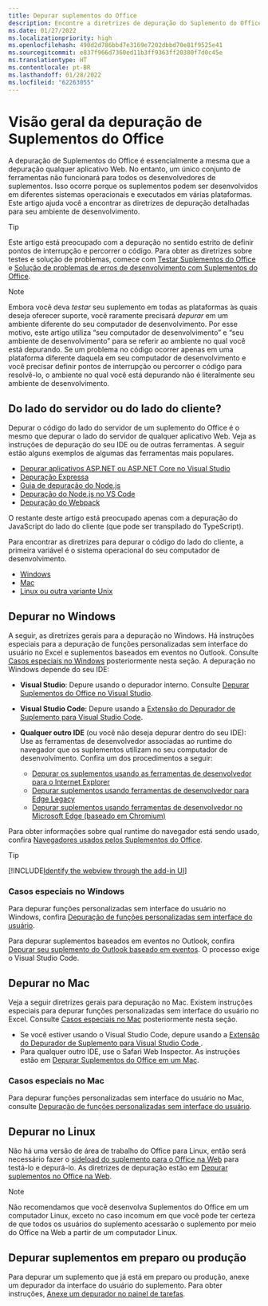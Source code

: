 ```yaml
---
title: Depurar suplementos do Office
description: Encontre a diretrizes de depuração do Suplemento do Office para seu ambiente de desenvolvimento
ms.date: 01/27/2022
ms.localizationpriority: high
ms.openlocfilehash: 490d2d786bbd7e3169e7202dbbd70e81f9525e41
ms.sourcegitcommit: e837f966d7360ed11b3ff9363ff20380f7d0c45e
ms.translationtype: HT
ms.contentlocale: pt-BR
ms.lasthandoff: 01/28/2022
ms.locfileid: "62263055"
---
```

# <a name="overview-of-debugging-office-add-ins"></a>Visão geral da depuração de Suplementos do Office

A depuração de Suplementos do Office é essencialmente a mesma que a depuração qualquer aplicativo Web. No entanto, um único conjunto de ferramentas não funcionará para todos os desenvolvedores de suplementos. Isso ocorre porque os suplementos podem ser desenvolvidos em diferentes sistemas operacionais e executados em várias plataformas. Este artigo ajuda você a encontrar as diretrizes de depuração detalhadas para seu ambiente de desenvolvimento.

> [!TIP]
> Este artigo está preocupado com a depuração no sentido estrito de definir pontos de interrupção e percorrer o código. Para obter as diretrizes sobre testes e solução de problemas, comece com [Testar Suplementos do Office](test-debug-office-add-ins.md) e [Solução de problemas de erros de desenvolvimento com Suplementos do Office](troubleshoot-development-errors.md).

> [!NOTE]
> Embora você deva *testar* seu suplemento em todas as plataformas às quais deseja oferecer suporte, você raramente precisará *depurar* em um ambiente diferente do seu computador de desenvolvimento. Por esse motivo, este artigo utiliza “seu computador de desenvolvimento” e “seu ambiente de desenvolvimento” para se referir ao ambiente no qual você está depurando. Se um problema no código ocorrer apenas em uma plataforma diferente daquela em seu computador de desenvolvimento e você precisar definir pontos de interrupção ou percorrer o código para resolvê-lo, o ambiente no qual você está depurando não é literalmente seu ambiente de desenvolvimento.

## <a name="server-side-or-client-side"></a>Do lado do servidor ou do lado do cliente?

Depurar o código do lado do servidor de um suplemento do Office é o mesmo que depurar o lado do servidor de qualquer aplicativo Web. Veja as instruções de depuração do seu IDE ou de outras ferramentas. A seguir estão alguns exemplos de algumas das ferramentas mais populares.

- [Depurar aplicativos ASP.NET ou ASP.NET Core no Visual Studio](/visualstudio/debugger/how-to-enable-debugging-for-aspnet-applications)
- [Depuração Expressa](https://expressjs.com/en/guide/debugging.html)
- [Guia de depuração do Node.js](https://nodejs.org/en/docs/guides/debugging-getting-started/)
- [Depuração do Node.js no VS Code](https://code.visualstudio.com/docs/nodejs/nodejs-debugging)
- [Depuração do Webpack](https://webpack.js.org/contribute/debugging/)

O restante deste artigo está preocupado apenas com a depuração do JavaScript do lado do cliente (que pode ser transpilado do TypeScript).

Para encontrar as diretrizes para depurar o código do lado do cliente, a primeira variável é o sistema operacional do seu computador de desenvolvimento.

- [Windows](#debug-on-windows)
- [Mac](#debug-on-mac)
- [Linux ou outra variante Unix](#debug-on-linux)

## <a name="debug-on-windows"></a>Depurar no Windows

A seguir, as diretrizes gerais para a depuração no Windows. Há instruções especiais para a depuração de funções personalizadas sem interface do usuário no Excel e suplementos baseados em eventos no Outlook. Consulte [Casos especiais no Windows](#special-cases-in-windows) posteriormente nesta seção. A depuração no Windows depende do seu IDE:

- **Visual Studio**: Depure usando o depurador interno. Consulte [Depurar Suplementos do Office no Visual Studio](../develop/debug-office-add-ins-in-visual-studio.md).
- **Visual Studio Code**: Depure usando a [Extensão do Depurador de Suplemento para Visual Studio Code](debug-with-vs-extension.md).
- **Qualquer outro IDE** (ou você não deseja depurar dentro do seu IDE): Use as ferramentas de desenvolvedor associadas ao runtime do navegador que os suplementos utilizam no seu computador de desenvolvimento. Confira um dos procedimentos a seguir:

    - [Depurar os suplementos usando as ferramentas de desenvolvedor para o Internet Explorer](debug-add-ins-using-f12-tools-ie.md)
    - [Depurar suplementos usando ferramentas de desenvolvedor para Edge Legacy](debug-add-ins-using-devtools-edge-legacy.md)
    - [Depurar suplementos usando ferramentas de desenvolvedor no Microsoft Edge (baseado em Chromium)](debug-add-ins-using-devtools-edge-chromium.md)

Para obter informações sobre qual runtime do navegador está sendo usado, confira [Navegadores usados pelos Suplementos do Office](../concepts/browsers-used-by-office-web-add-ins.md).

> [!TIP]
> [!INCLUDE[Identify the webview through the add-in UI](../includes/identify-webview-in-ui.md)]

### <a name="special-cases-in-windows"></a>Casos especiais no Windows

Para depurar funções personalizadas sem interface do usuário no Windows, confira [Depuração de funções personalizadas sem interface do usuário](../excel/custom-functions-debugging.md).

Para depurar suplementos baseados em eventos no Outlook, confira [Depurar seu suplemento do Outlook baseado em eventos](../outlook/debug-autolaunch.md). O processo exige o Visual Studio Code.

## <a name="debug-on-mac"></a>Depurar no Mac

Veja a seguir diretrizes gerais para depuração no Mac. Existem instruções especiais para depurar funções personalizadas sem interface do usuário no Excel. Consulte [Casos especiais no Mac](#special-cases-in-mac) posteriormente nesta seção.

- Se você estiver usando o Visual Studio Code, depure usando a [Extensão do Depurador de Suplemento para Visual Studio Code ](debug-with-vs-extension.md).
- Para qualquer outro IDE, use o Safari Web Inspector. As instruções estão em [Depurar Suplementos do Office em um Mac](debug-office-add-ins-on-ipad-and-mac.md).

### <a name="special-cases-in-mac"></a>Casos especiais no Mac

Para depurar funções personalizadas sem interface do usuário no Mac, consulte [Depuração de funções personalizadas sem interface do usuário](../excel/custom-functions-debugging.md).

## <a name="debug-on-linux"></a>Depurar no Linux

Não há uma versão de área de trabalho do Office para Linux, então será necessário fazer o [sideload do suplemento para o Office na Web](sideload-office-add-ins-for-testing.md) para testá-lo e depurá-lo. As diretrizes de depuração estão em [Depurar suplementos no Office na Web](debug-add-ins-in-office-online.md).

> [!NOTE]
> Não recomendamos que você desenvolva Suplementos do Office em um computador Linux, exceto no caso incomum em que você pode ter certeza de que todos os usuários do suplemento acessarão o suplemento por meio do Office na Web a partir de um computador Linux.

## <a name="debug-add-ins-in-staging-or-production"></a>Depurar suplementos em preparo ou produção

Para depurar um suplemento que já está em preparo ou produção, anexe um depurador da interface do usuário do suplemento. Para obter instruções, [Anexe um depurador no painel de tarefas](attach-debugger-from-task-pane.md).
